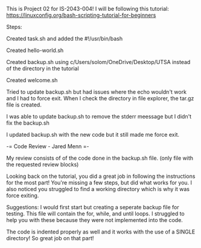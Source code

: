 This is Project 02 for IS-2043-004!
I will be following this tutorial: https://linuxconfig.org/bash-scripting-tutorial-for-beginners

Steps:

Created task.sh and added the #!/usr/bin/bash

Created hello-world.sh

Created backup.sh using c/Users/solom/OneDrive/Desktop/UTSA instead of the directory in the tutorial

Created welcome.sh

Tried to update backup.sh but had issues where the echo wouldn't work and I had to force exit. When I check the directory in file explorer, the tar.gz file is created.

I was able to update backup.sh to remove the stderr meessage but I didn't fix the backup.sh

I updated backup.sh with the new code but it still made me force exit.

-= Code Review - Jared Menn =-

My review consists of of the code done in the backup.sh file. (only file with the requested review blocks)

Looking back on the tutorial, you did a great job in following the instructions for the most part! You're missing a few steps, but did what works for you. I also noticed you struggled to find a working directory which is why it was force exiting.

Suggestions: I would first start but creating a seperate backup file for testing. This file will contain the for, while, and until loops. I struggled to help you with these because they were not implemented into the code.

The code is indented properly as well and it works with the use of a SINGLE directory! So great job on that part!
